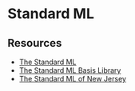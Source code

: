 Standard ML
===========


Resources
---------

 - [The Standard ML](http://standardml.org)
 - [The Standard ML Basis Library](http://standardml.org/Basis)
 - [The Standard ML of New Jersey](http://www.smlnj.org/)
